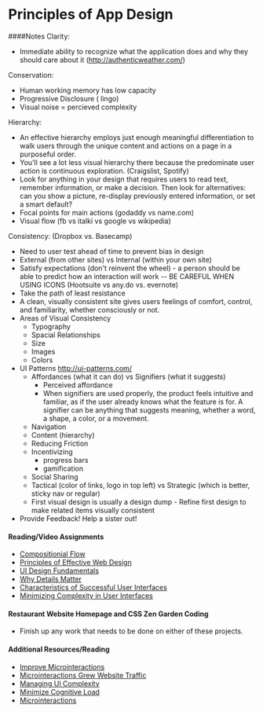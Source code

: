 # Principles of App Design

####Notes
Clarity:
- Immediate ability to recognize what the application does and why they should care about it (http://authenticweather.com/)

Conservation:
- Human working memory has low capacity
- Progressive Disclosure (
lingo)
- Visual noise = percieved complexity

Hierarchy:
- An effective hierarchy employs just enough meaningful differentiation to walk users through the unique content and actions on a page in a purposeful order.
- You’ll see a lot less visual hierarchy there because the predominate user action is continuous exploration. (Craigslist, Spotify)
- Look for anything in your design that requires users to read text, remember information, or make a decision. Then look for alternatives: can you show a picture, re-display previously entered information, or set a smart default? 
- Focal points for main actions (godaddy vs name.com)
- Visual flow (fb vs italki vs google vs wikipedia)

Consistency:
(Dropbox vs. Basecamp)
- Need to user test ahead of time to prevent bias in design
- External (from other sites) vs Internal (within your own site)
- Satisfy expectations (don't reinvent the wheel) - a person should be able to predict how an interaction will work -- BE CAREFUL WHEN USING ICONS (Hootsuite vs any.do vs. evernote)
- Take the path of least resistance
- A clean, visually consistent site gives users feelings of comfort, control,
and familiarity, whether consciously or not.
- Areas of Visual Consistency
    - Typography
    - Spacial Relationships
    - Size
    - Images
    - Colors
- UI Patterns
    http://ui-patterns.com/
    - Affordances (what it can do) vs Signifiers (what it suggests)
        - Perceived affordance
        - When signifiers are used properly, the product feels intuitive and
        familiar, as if the user already knows what the feature is for. A
        signifier can be anything that suggests meaning, whether a word,
        a shape, a color, or a movement.
    - Navigation
    - Content (hierarchy)
    - Reducing Friction
    - Incentivizing 
        - progress bars
        - gamification
    - Social Sharing
    - Tactical (color of links, logo in top left) vs Strategic (which is better, sticky nav or regular)
    - First visual design is usually a design dump - Refine first design to make related items visually consistent
- Provide Feedback! Help a sister out!

#### Reading/Video Assignments
- [Compositionial Flow](http://www.smashingmagazine.com/2015/04/design-principles-compositional-flow-and-rhythm/)
- [Principles of Effective Web Design](http://www.smashingmagazine.com/2008/01/10-principles-of-effective-web-design/)
- [UI Design Fundamentals](http://blog.teamtreehouse.com/10-user-interface-design-fundamentals)
- [Why Details Matter](http://smartdesignworldwide.com/thinking/microinteractions-why-details-matter/)
- [Characteristics of Successful User Interfaces](http://usabilitypost.com/2009/04/15/8-characteristics-of-successful-user-interfaces/)
- [Minimizing Complexity in User Interfaces](http://www.smashingmagazine.com/2009/10/07/minimizing-complexity-in-user-interfaces/)

#### Restaurant Website Homepage and CSS Zen Garden Coding
- Finish up any work that needs to be done on either of these projects.

#### Additional Resources/Reading
- [Improve Microinteractions](http://www.creativebloq.com/web-design/improve-your-site-microinteractions-10134906)
- [Microinteractions Grew Website Traffic](http://www.dtelepathy.com/blog/business/how-microinteractions-grew-our-traffic-to-over-42-million-monthly-visitors-in-under-18-months)
- [Managing UI Complexity](http://www.brandonwalkin.com/blog/2009/08/10/managing-ui-complexity/)
- [Minimize Cognitive Load](http://www.nngroup.com/articles/minimize-cognitive-load/)
- [Microinteractions](http://microinteractions.com/downloads/Microinteractions_QuickRef.pdf)

